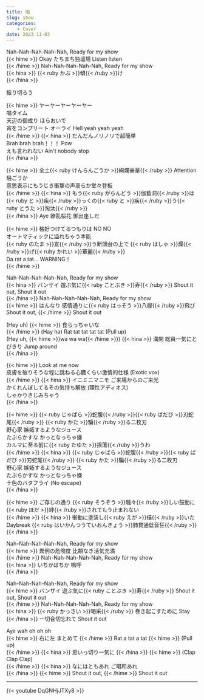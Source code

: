 ```yaml
---
title: 唱
slug: show
categories:
    - Cover
date: 2023-11-03
---
```


Nah-Nah-Nah-Nah-Nah, Ready for my show  
{{< hime >}}
Okay たちまち独壇場 Listen listen  
{{< /hime >}}
Nah-Nah-Nah-Nah-Nah, Ready for my show  
{{< hina >}}
{{< ruby かぶ >}}傾{{< /ruby >}}け  
{{< /hina >}}

振り切ろう  

{{< hime >}}
ヤーヤーヤーヤーヤー  
唱タイム  
天辺の御成り ほらおいで  
宵をコンプリート オーライ Hell yeah yeah yeah  
{{< /hime >}}
{{< hina >}}
だんだんノリノリで超簡単  
Brah brah brah！！！ Pow  
えも言われない Ain't nobody stop  
{{< /hina >}}

{{< hime >}}
全土{{< ruby けんらんごうか >}}絢爛豪華{{< /ruby >}} Attention 騒ごうか  
意思表示にもうじき衝撃の声高らか堂々登板  
{{< /hime >}}
{{< hina >}}
もう{{< ruby がらんどう >}}伽藍洞{{< /ruby >}}は{{< ruby と >}}疾{{< /ruby >}}っくの{{< ruby と >}}疾{{< /ruby >}}う{{< ruby とうた >}}淘汰{{< /ruby >}}  
{{< /hina >}}
Aye 繚乱桜花 御出座しだ  

{{< hime >}}
格好つけてるつもりは NO NO  
オートマティックに溢れちゃう本能  
{{< ruby のたま >}}宣{{< /ruby >}}う断頭台の上で {{< ruby はしゃ >}}燥{{< /ruby >}}げ{{< ruby かれい >}}華麗{{< /ruby >}}  
Da rat a tat... WARNING！  
{{< /hime >}}

Nah-Nah-Nah-Nah-Nah, Ready for my show  
{{< hina >}}
バンザイ 遊ぶ気に{{< ruby ことぶき >}}寿{{< /ruby >}} Shout it out, Shout it out  
{{< /hina >}}
Nah-Nah-Nah-Nah-Nah, Ready for my show  
{{< hime >}}
はんなり 感情通りに{{< ruby はっそう >}}八艘{{< /ruby >}}飛び Shout it out, 
{{< /hime >}}
Shout it out  

(Hey uh) 
{{< hime >}}
食らっちゃいな  
{{< /hime >}}
(Hay ha) Rat tat tat tat tat (Pull up)  
(Hey uh, {{< hime >}}wa wa wa{{< /hime >}}) 
{{< hina >}}
満開 総員一気にとびきり Jump around  
{{< /hina >}}

{{< hime >}}
Look at me now  
皮膚を破りそうな程に跳ねる心臓くらい激情的仕様 (Exotic vox)  
{{< /hime >}}
{{< hina >}}
イニミニマニモ ご来場からのご来光  
かくれんぼしてるその気持ち解放 (理性アディオス)  
しゃかりきじみちゃう  
{{< /hina >}}

{{< hime >}}
{{< ruby じゃばら >}}蛇腹{{< /ruby >}}{{< ruby ばだび >}}刃蛇尾{{< /ruby >}} {{< ruby かた >}}騙{{< /ruby >}}る二枚刃  
野心家 嫉妬するようなジュース  
たぶらかすな かっとなっちゃ嫌  
カルマに至る前に{{< ruby たゆた >}}揺蕩{{< /ruby >}}うわ  
{{< /hime >}}
{{< hina >}}
{{< ruby じゃばら >}}蛇腹{{< /ruby >}}{{< ruby ばだび >}}刃蛇尾{{< /ruby >}} {{< ruby かた >}}騙{{< /ruby >}}る二枚刃  
野心家 嫉妬するようなジュース  
たぶらかすな かっとなっちゃ嫌  
十色のバタフライ (No escape)  
{{< /hina >}}

{{< hime >}}
ご存じの通り {{< ruby そうぞう >}}騒々{{< /ruby >}}しい鼓動に{{< ruby ほだ >}}絆{{< /ruby >}}されてもう止まれない  
{{< /hime >}}
{{< hina >}}
衝動に塗装し{{< ruby えが >}}描{{< /ruby >}}いた Daybreak {{< ruby はいかんつうていおんきょう >}}肺貫通低音狂{{< /ruby >}}  
{{< /hina >}}

Nah-Nah-Nah-Nah-Nah, Ready for my show  
{{< hime >}}
異例の危険度 比類なき活気充満  
{{< /hime >}}
Nah-Nah-Nah-Nah-Nah, Ready for my show  
{{< hina >}}
いちかばちか 嗚呼  
{{< /hina >}}

Nah-Nah-Nah-Nah-Nah, Ready for my show  
{{< hime >}}
バンザイ 遊ぶ気に{{< ruby ことぶき >}}寿{{< /ruby >}} Shout it out, Shout it out  
{{< /hime >}}
Nah-Nah-Nah-Nah-Nah, Ready for my show  
{{< hina >}}
{{< ruby かっさい >}}喝采{{< /ruby >}} 巻き起こすために Stay  
{{< /hina >}}
一切合切忘れて Shout it out  

Aye wah oh oh oh  
{{< hime >}}
右に左 まとめて 
{{< /hime >}}
Rat a tat a tat 
{{< hime >}}
(Pull up)  
{{< /hime >}}
{{< hina >}}
思いっ切り一気に 
{{< /hina >}}
{{< hime >}}
(Clap Clap Clap)  
{{< /hime >}}
{{< hina >}}
なにはともあれ ご唱和あれ  
{{< /hina >}}
{{< hime >}}
Shout it out, 
{{< /hime >}}
Shout it out  

---

{{< youtube DqGNHjJTXy8 >}}